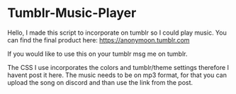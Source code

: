 # Tumblr-Music-Player

Hello, I made this script to incorporate on tumblr so I could play music.
You can find the final product here: https://anonymoon.tumblr.com

If you would like to use this on your tumblr msg me on tumblr.

The CSS I use incorporates the colors and tumblr/theme settings therefore I havent post it here.
The music needs to be on mp3 format, for that you can upload the song on discord and than use the link from the post.
